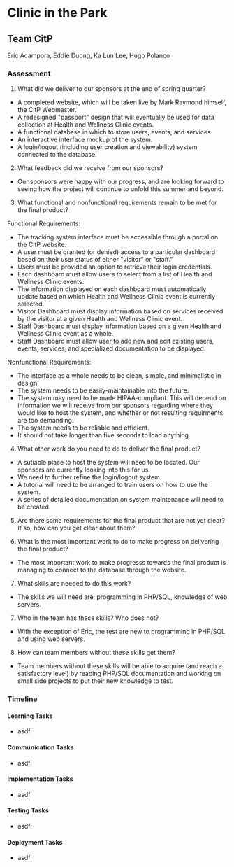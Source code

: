 # Clinic in the Park
## Team CitP 

Eric Acampora, Eddie Duong, Ka Lun Lee, Hugo Polanco

### Assessment

1) What did we deliver to our sponsors at the end of spring quarter? 

+ A completed website, which will be taken live by Mark Raymond himself, the CitP Webmaster.
+ A redesigned "passport" design that will eventually be used for data collection at Health and Wellness Clinic events.
+ A functional database in which to store users, events, and services.
+ An interactive interface mockup of the system.
+ A login/logout (including user creation and viewability) system connected to the database. 

2) What feedback did we receive from our sponsors?

+ Our sponsors were happy with our progress, and are looking forward to seeing how the project will continue to unfold this summer and beyond.

3) What functional and nonfunctional requirements remain to be met for the final product?

Functional Requirements:
+ The tracking system interface must be accessible through a portal on the CitP website.
+ A user must be granted (or denied) access to a particular dashboard based on their user status of either "visitor" or "staff."
+ Users must be provided an option to retrieve their login credentials.
+ Each dashboard must allow users to select from a list of Health and Wellness Clinic events.
+ The information displayed on each dashboard must automatically update based on which Health and Wellness Clinic event is currently selected.
+ Visitor Dashboard must display information based on services received by the visitor at a given Health and Wellness Clinic event.
+ Staff Dashboard must display information based on a given Health and Wellness Clinic event as a whole.
+ Staff Dashboard must allow user to add new and edit existing users, events, services, and specialized documentation to be displayed.

Nonfunctional Requirements:
+ The interface as a whole needs to be clean, simple, and minimalistic in design.
+ The system needs to be easily-maintainable into the future.
+ The system may need to be made HIPAA-compliant. This will depend on information we will receive from our sponsors regarding where they would like to host the system, and whether or not resulting requirments are too demanding.
+ The system needs to be reliable and efficient.
+ It should not take longer than five seconds to load anything.

4) What other work do you need to do to deliver the final product?
+ A sutiable place to host the system will need to be located. Our sponsors are currently looking into this for us.
+ We need to further refine the login/logout system. 
+ A tutorial will need to be arranged to train users on how to use the system. 
+ A series of detailed documentation on system maintenance will need to be created.


5) Are there some requirements for the final product that are not yet clear? If so, how can you get clear about them?

  
6) What is the most important work to do to make progress on delivering the final product?
+ The most important work to make progresss towards the final product is managing to connect to the database through the website.

7) What skills are needed to do this work?
+ The skills we will need are: programming in PHP/SQL, knowledge of web servers.

7) Who in the team has these skills? Who does not?
+ With the exception of Eric, the rest are new to programming in PHP/SQL and using web servers.  

8) How can team members without these skills get them?
+ Team members without these skills will be able to acquire (and reach a satisfactory level) by reading PHP/SQL documentation and working on small side projects to put their new knowledge to test. 

### Timeline

#### Learning Tasks
+ asdf

#### Communication Tasks
+ asdf

#### Implementation Tasks
+ asdf

#### Testing Tasks
+ asdf

#### Deployment Tasks
+ asdf
